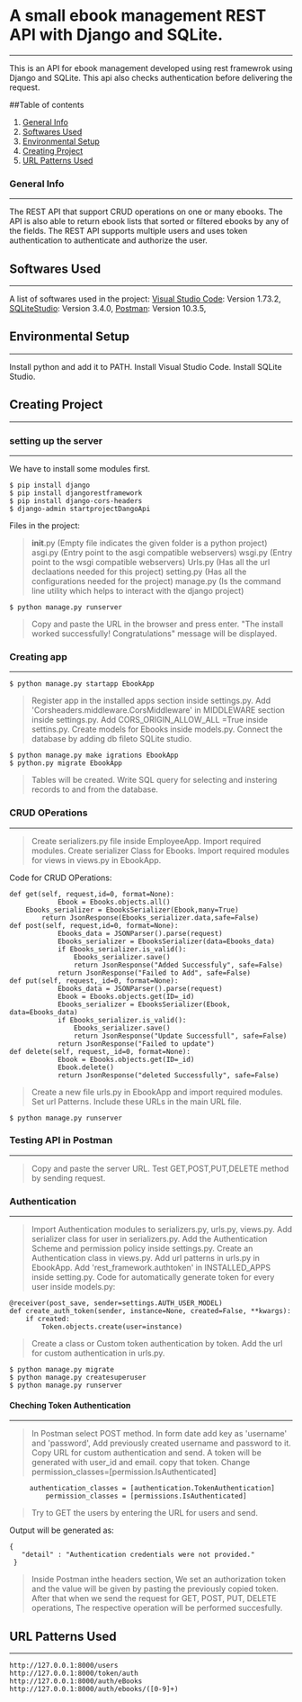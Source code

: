 # A small ebook management REST API with Django and SQLite.
***
This is an API for ebook management developed using rest framewrok using Django and SQLite. This api also checks authentication before delivering the request.

##Table of contents
1. [General Info](#general-info)
2. [Softwares Used](#softwares-used)
3. [Environmental Setup](#environmental-setup)
4. [Creating Project](#creating-project)
5. [URL Patterns Used](#url-patterns-used)

### General Info
***
The REST API that support CRUD operations on one or many ebooks. The API is also able to
return ebook lists that sorted or filtered ebooks by any of the fields.
The REST API supports multiple users and uses token authentication to authenticate and authorize the
user.

## Softwares Used
***
A list of softwares used in the project:
[Visual Studio Code](https://code.visualstudio.com/): Version 1.73.2,
[SQLiteStudio](https://sqlitestudio.pl/): Version 3.4.0,
[Postman](https://www.postman.com/): Version 10.3.5,

## Environmental Setup
***
Install python and add it to PATH.
Install Visual Studio Code.
Install SQLite Studio.

## Creating Project
***
### setting up the server
***
We have to install some modules first.
```
$ pip install django
$ pip install djangorestframework
$ pip install django-cors-headers
$ django-admin startprojectDangoApi
```
Files in the project:
>__init__.py (Empty file indicates the given folder is a python project)
>asgi.py (Entry point to the asgi compatible webservers)
>wsgi.py (Entry point to the wsgi compatible webservers)
>Urls.py (Has all the url declaations needed for this project)
>setting.py (Has all the configurations needed for the project)
>manage.py (Is the command line utility which helps to interact with the django project)

```
$ python manage.py runserver
```
>Copy and paste the URL in the browser and press enter.
>"The install worked successfully! Congratulations" message will be displayed.

### Creating app
***
```
$ python manage.py startapp EbookApp
```
>Register app in the installed apps section inside settings.py.
>Add 'Corsheaders.middleware.CorsMiddleware' in MIDDLEWARE section inside settings.py.
>Add CORS_ORIGIN_ALLOW_ALL =True inside settins.py.
>Create models for Ebooks inside models.py.
>Connect the database by adding db fileto SQLite studio.

```
$ python manage.py make igrations EbookApp
$ python.py migrate EbookApp
```
>Tables will be created.
>Write SQL query for selecting and instering records to and from the database.

### CRUD OPerations
***
>Create serializers.py file inside EmployeeApp.
>Import required modules.
>Create serializer Class for Ebooks.
>Import required modules for views in views.py in EbookApp.

Code for CRUD OPerations:
```
def get(self, request,id=0, format=None):
            Ebook = Ebooks.objects.all()
	Ebooks_serializer = EbooksSerializer(Ebook,many=True)
        return JsonResponse(Ebooks_serializer.data,safe=False)
def post(self, request,id=0, format=None):
            Ebooks_data = JSONParser().parse(request)
            Ebooks_serializer = EbooksSerializer(data=Ebooks_data)
            if Ebooks_serializer.is_valid():
                Ebooks_serializer.save()
                return JsonResponse("Added Successfuly", safe=False)
            return JsonResponse("Failed to Add", safe=False)
def put(self, request,_id=0, format=None):
            Ebooks_data = JSONParser().parse(request)
            Ebook = Ebooks.objects.get(ID=_id)
            Ebooks_serializer = EbooksSerializer(Ebook, data=Ebooks_data)
            if Ebooks_serializer.is_valid():
                Ebooks_serializer.save()
                return JsonResponse("Update Successfull", safe=False)
            return JsonResponse("Failed to update")
def delete(self, request,_id=0, format=None):
            Ebook = Ebooks.objects.get(ID=_id)
            Ebook.delete()
            return JsonResponse("deleted Successfully", safe=False)
```

>Create a new file urls.py in EbookApp and import required modules.
>Set url Patterns.
>Include these URLs in the main URL file.

```
$ python manage.py runserver
```

### Testing API in Postman
***
>Copy and paste the server URL.
>Test GET,POST,PUT,DELETE method by sending request.

### Authentication
***
>Import Authentication modules to serializers.py, urls.py, views.py.
>Add serializer class for user in serializers.py.
>Add the Authentication Scheme and permission policy inside settings.py.
>Create an Authentication class in views.py.
>Add url patterns in urls.py in EbookApp.
>Add 'rest_framework.authtoken' in INSTALLED_APPS inside setting.py.
Code for automatically generate token for every user inside models.py:
```
@receiver(post_save, sender=settings.AUTH_USER_MODEL)
def create_auth_token(sender, instance=None, created=False, **kwargs):
    if created:
        Token.objects.create(user=instance)
```
>Create a class or Custom token authentication by token.
>Add the url for custom authentication in urls.py.
```
$ python manage.py migrate
$ python manage.py createsuperuser
$ python manage.py runserver
```
#### Cheching Token Authentication
***
>In Postman select POST method.
>In form date add key as 'username' and 'password', Add previously created username and password to it.
>Copy URL for custom authentication and send.
>A token will be generated with user_id and email.
>copy that token.
>Change permission_classes=[permission.IsAuthenticated]
```
	 authentication_classes = [authentication.TokenAuthentication]
         permission_classes = [permissions.IsAuthenticated]
```
>Try to GET the users by entering the URL for users and send.
 
 Output will be generated as:

	{
	   "detail" : "Authentication credentials were not provided."
	 }

>Inside Postman inthe headers section, We set an authorization token and the value will be given by pasting the previously copied token.
>After that when we send the request for GET, POST, PUT, DELETE operations, The respective operation will be performed succesfully.

## URL Patterns Used
***
```
http://127.0.0.1:8000/users
http://127.0.0.1:8000/token/auth
http://127.0.0.1:8000/auth/eBooks
http://127.0.0.1:8000/auth/ebooks/([0-9]+)


